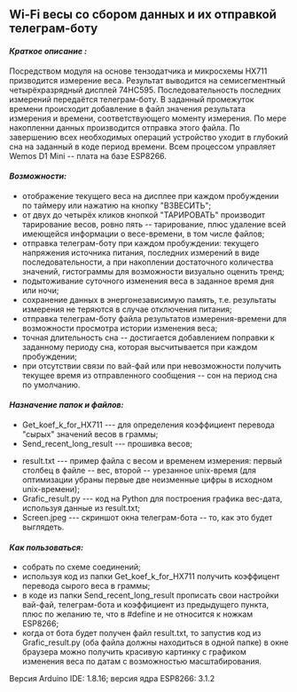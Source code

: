 ## Wi-Fi весы со сбором данных и их отправкой телеграм-боту
#### ___Краткое описание :___
Посредством модуля на основе тензодатчика и микросхемы HX711 призводится измерение веса. Результат выводится на семисегментный четырёхразрядный дисплей 74HC595. Последовательность последних измерений передаётся телеграм-боту. В заданный промежуток времени происходит добавление в файл значения результата измерения и времени, соответствующего моменту измерения. По мере накопленни данных производится отправка этого файла. По завершению всех необходимых операций устройство уходит в глубокий сна на заданный в коде период времени. Всем процессом управляет Wemos D1 Mini -- плата на базе ESP8266.

#### ___Возможности:___
+ отображение текущего веса на дисплее при каждом пробуждении по таймеру или нажатию на кнопку "ВЗВЕСИТЬ";
+ от двух до четырёх кликов кнопкой "ТАРИРОВАТЬ" производит тарирование весов, ровно пять -- тарирование, плюс удаление всей имеющейся информации о весе-времени, в том числе файлов;
+ отправка телеграм-боту при каждом пробуждении: текущего напряжения источника питания, последних измерений в виде последовательности, а при накоплении достаточного количества значений, гистограммы для возможности визуально оценить тренд;
+ подытоживание суточного изменения веса в заданное время дня или ночи;
+ сохранение данных в энергонезависимую память, т.е. результаты измерения не теряются в случае отключения питания;
+ отправка телеграм-боту файла результатов измерения-времени для возможности просмотра истории изменения веса;
+ точная длительность сна -- достигается добавлением поправки к заданному периоду сна, которая высчитывается при каждом пробуждении;
+ при отсутствии связи по вай-фай или при невозможности получить текущее время из отправленного сообщения -- сон на период сна по умолчанию.


#### ___Назначение папок и файлов:___
+ Get_koef_k_for_HX711 --- для определения коэффициент перевода "сырых" значений весов в граммы;
+ Send_recent_long_result ---  прошивка весов;
- result.txt --- пример файла с весом и временем измерения: первый столбец в файле -- вес, второй -- урезанное unix-время (для оптимизации убраны первые две неизменные цифры в исходном unix-времени);
- Grafic_result.py --- код на Python для построения графика вес-дата, используя данные из result.txt;
- Screen.jpeg --- скриншот окна телеграм-бота -- то, как это будет выглядеть.

#### ___Как пользоваться:___
+ собрать по схеме соединений;
+ используя код из папки Get_koef_k_for_HX711 получить коэффицент перевода сырого веса в граммы;
+ в коде из папки Send_recent_long_result прописать свои настройки вай-фай, телеграм-бота и коэффициент из предыдущего пункта, плюс по желанию те, что в #define и не относится к ножкам ESP8266;
+ когда от бота будет получен файл result.txt, то запустив код из Grafic_result.py (оба файла должны находиться в одной папке) в окне браузера можно получить красивую картинку с графиком изменения веса по датам с возможностью масштабирования.

Версия Arduino IDE: 1.8.16; версия ядра ESP8266: 3.1.2